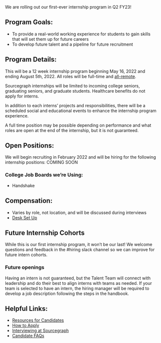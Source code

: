 We are rolling out our first-ever internship program in Q2 FY23! 

## Program Goals:
*  To provide a real-world working experience for students to gain skills that will set them up for future careers
*  To develop future talent and a pipeline for future recruitment

## Program Details: 
This will be a 12 week internship program beginning May 16, 2022 and ending August 5th, 2022. All roles will be full-time and [all-remote](../company-info-and-process/remote/index.md). 

Sourcegraph internships will be limited to incoming college seniors, graduating seniors, and graduate students. Healthcare benefits do not apply for interns.

In addition to each interns’ projects and responsibilities, there will be a scheduled social and educational events to enhance the internship program experience.

A full time position may be possible depending on performance and what roles are open at the end of the internship, but it is not guaranteed.

## Open Positions:
We will begin recruiting in February 2022 and will be hiring for the following internship positions:
COMING SOON

### College Job Boards we’re Using:
- Handshake 

## Compensation:
- Varies by role, not location, and will be discussed during interviews
- [Desk Set Up](../benefits-pay-perks/benefits-perks/index.md)

## Future Internship Cohorts
While this is our first internship program, it won’t be our last! We welcome questions and feedback in the #hiring slack channel so we can improve for future intern cohorts.

### Future openings
Having an intern is not guaranteed, but the Talent Team will connect with leadership and do their best to align interns with teams as needed. 
If your team is selected to have an intern, the hiring manager will be required to develop a job description following the steps in the handbook.

## Helpful Links: 
- [Resources for Candidates](talent/tools/resources_for_candidates.md#resources-for-candidates)
- [How to Apply](talent/tools/resources_for_candidates.md#how-to-apply)
- [Interviewing at Sourcegraph](talent/tools/resources_for_candidates.md#interviewing-at-sourcegraph)
- [Candidate FAQs](talent/tools/resources_for_candidates.md#candidate-faqs)


